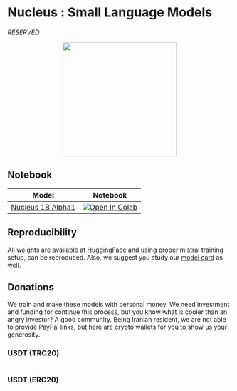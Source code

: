 # Nucleus : Small Language Models 

_RESERVED_

<p align="center">
    <img src="nucleus-logo.png" width=256 height=256>
</p>

## Notebook

| Model | Notebook |
|:------------------------:|:------------------------------------------------:|
|[Nucleus 1B Alpha1](https://huggingface.co/NucleusOrg/Nucleus-1B-alpha-1)| [![Open In Colab](https://colab.research.google.com/assets/colab-badge.svg)](https://colab.research.google.com/github/prp-e/nucleus/blob/main/nucleus_1b_inference.ipynb)|

## Reproducibility

All weights are available at [HuggingFace](https://huggingface.co/NucleusOrg/Nucleus-1B-alpha-1) and using proper mistral training setup, can be reproduced. Also, we suggest you study our [model card]() as well.

## Donations

We train and make these models with personal money. We need investment and funding for continue this process, but you know what is cooler than an angry investor? A good community. Being Iranian resident, we are not able to provide PayPal links, but here are crypto wallets for you to show us your generosity. 

### USDT (TRC20)

```
```

### USDT (ERC20)

```
```